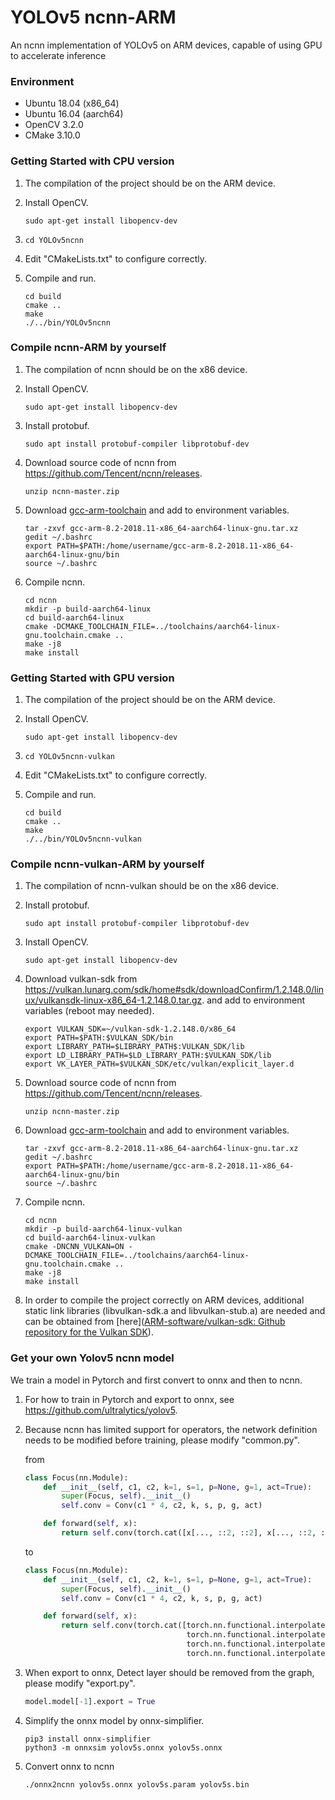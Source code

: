 # YOLOv5 ncnn-ARM
An ncnn implementation of YOLOv5 on ARM devices, capable of using GPU to accelerate inference

### Environment

- Ubuntu 18.04 (x86_64)
- Ubuntu 16.04 (aarch64)
- OpenCV 3.2.0
- CMake 3.10.0

### Getting Started with CPU version

1. The compilation of the project should be on the ARM device.

2. Install OpenCV.

   ```shell
   sudo apt-get install libopencv-dev
   ```

3. ```
   cd YOLOv5ncnn
   ```

4. Edit "CMakeLists.txt" to configure correctly.

5. Compile and run.

   ```shell
   cd build
   cmake ..
   make
   ./../bin/YOLOv5ncnn
   ```

### Compile ncnn-ARM by yourself

1. The compilation of ncnn should be on the x86 device.

2. Install OpenCV.

   ```shell
   sudo apt-get install libopencv-dev
   ```

3. Install protobuf.

   ```shell
   sudo apt install protobuf-compiler libprotobuf-dev 
   ```

4. Download source code of ncnn from https://github.com/Tencent/ncnn/releases.

   ```shell
   unzip ncnn-master.zip
   ```

5. Download [gcc-arm-toolchain](https://developer.arm.com/-/media/Files/downloads/gnu-a/8.2-2018.11/gcc-arm-8.2-2018.11-x86_64-aarch64-linux-gnu.tar.xz?revision=7a60a425-1aa0-43f5-b9db-1af71bffadc6&la=en) and add to environment variables.

   ```shell
   tar -zxvf gcc-arm-8.2-2018.11-x86_64-aarch64-linux-gnu.tar.xz
   gedit ~/.bashrc
   export PATH=$PATH:/home/username/gcc-arm-8.2-2018.11-x86_64-aarch64-linux-gnu/bin
   source ~/.bashrc
   ```

6. Compile ncnn.

   ```shell
   cd ncnn
   mkdir -p build-aarch64-linux
   cd build-aarch64-linux
   cmake -DCMAKE_TOOLCHAIN_FILE=../toolchains/aarch64-linux-gnu.toolchain.cmake ..
   make -j8
   make install
   ```

### Getting Started with GPU version

1. The compilation of the project should be on the ARM device.

2. Install OpenCV.

   ```shell
   sudo apt-get install libopencv-dev
   ```

3. ```
   cd YOLOv5ncnn-vulkan
   ```

4. Edit "CMakeLists.txt" to configure correctly.

5. Compile and run.

   ```shell
   cd build
   cmake ..
   make
   ./../bin/YOLOv5ncnn-vulkan
   ```

### Compile ncnn-vulkan-ARM by yourself

1. The compilation of ncnn-vulkan should be on the x86 device.

2. Install protobuf.

   ```shell
   sudo apt install protobuf-compiler libprotobuf-dev 
   ```

3. Install OpenCV.

   ```shell
   sudo apt-get install libopencv-dev
   ```

4. Download vulkan-sdk from https://vulkan.lunarg.com/sdk/home#sdk/downloadConfirm/1.2.148.0/linux/vulkansdk-linux-x86_64-1.2.148.0.tar.gz. and add to environment variables (reboot may needed).

   ```shell
   export VULKAN_SDK=~/vulkan-sdk-1.2.148.0/x86_64
   export PATH=$PATH:$VULKAN_SDK/bin
   export LIBRARY_PATH=$LIBRARY_PATH$:VULKAN_SDK/lib
   export LD_LIBRARY_PATH=$LD_LIBRARY_PATH:$VULKAN_SDK/lib
   export VK_LAYER_PATH=$VULKAN_SDK/etc/vulkan/explicit_layer.d
   ```

5. Download source code of ncnn from https://github.com/Tencent/ncnn/releases.

   ```shell
   unzip ncnn-master.zip
   ```

6. Download [gcc-arm-toolchain](https://developer.arm.com/-/media/Files/downloads/gnu-a/8.2-2018.11/gcc-arm-8.2-2018.11-x86_64-aarch64-linux-gnu.tar.xz?revision=7a60a425-1aa0-43f5-b9db-1af71bffadc6&la=en) and add to environment variables.

   ```shell
   tar -zxvf gcc-arm-8.2-2018.11-x86_64-aarch64-linux-gnu.tar.xz
   gedit ~/.bashrc
   export PATH=$PATH:/home/username/gcc-arm-8.2-2018.11-x86_64-aarch64-linux-gnu/bin
   source ~/.bashrc
   ```

7. Compile ncnn.

   ```shell
   cd ncnn
   mkdir -p build-aarch64-linux-vulkan
   cd build-aarch64-linux-vulkan
   cmake -DNCNN_VULKAN=ON -DCMAKE_TOOLCHAIN_FILE=../toolchains/aarch64-linux-gnu.toolchain.cmake ..
   make -j8
   make install
   ```

8. In order to compile the project correctly on ARM devices, additional static link libraries (libvulkan-sdk.a  and libvulkan-stub.a) are needed and can be obtained from [here]([ARM-software/vulkan-sdk: Github repository for the Vulkan SDK](https://github.com/ARM-software/vulkan-sdk)).

### Get your own Yolov5 ncnn model

We train a model in Pytorch and first convert to onnx and then to ncnn.

1. For how to train in Pytorch and export to onnx, see https://github.com/ultralytics/yolov5.

2. Because ncnn has limited support for operators, the network definition needs to be modified before training, please modify "common.py".

   from

   ```python
   class Focus(nn.Module):
       def __init__(self, c1, c2, k=1, s=1, p=None, g=1, act=True):
           super(Focus, self).__init__()
           self.conv = Conv(c1 * 4, c2, k, s, p, g, act)
   
       def forward(self, x):
           return self.conv(torch.cat([x[..., ::2, ::2], x[..., ::2, ::2], x[..., ::2, ::2], x[..., ::2, ::2]], 1))
   ```

   to

   ```python
   class Focus(nn.Module):
       def __init__(self, c1, c2, k=1, s=1, p=None, g=1, act=True):
           super(Focus, self).__init__()
           self.conv = Conv(c1 * 4, c2, k, s, p, g, act)
   
       def forward(self, x):
           return self.conv(torch.cat([torch.nn.functional.interpolate(x, scale_factor=0.5),
                                       torch.nn.functional.interpolate(x, scale_factor=0.5),
                                       torch.nn.functional.interpolate(x, scale_factor=0.5),
                                       torch.nn.functional.interpolate(x, scale_factor=0.5)], 1))
   ```

3. When export to onnx, Detect layer should be removed from the graph, please modify  "export.py".

   ```python
   model.model[-1].export = True
   ```

4. Simplify the onnx model by onnx-simplifier.

   ```shell
   pip3 install onnx-simplifier
   python3 -m onnxsim yolov5s.onnx yolov5s.onnx
   ```

5. Convert onnx to ncnn

   ```shell
   ./onnx2ncnn yolov5s.onnx yolov5s.param yolov5s.bin
   ```
